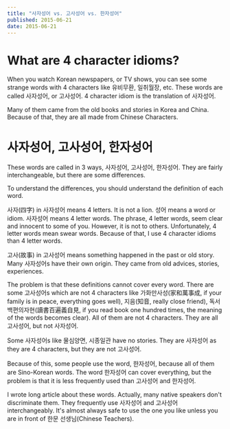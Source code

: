 ```yaml
---
title: "사자성어 vs. 고사성어 vs. 한자성어"
published: 2015-06-21
date: 2015-06-21
---
```


#  What are 4 character idioms?

When you watch Korean newspapers, or TV shows, you can see some strange words with 4 characters like 유비무환, 일취월장, etc. These words are called 사자성어, or 고사성어. 4 character idiom is the translation of 사자성어.

Many of them came from the old books and stories in Korea and China. Because of that, they are all made from Chinese Characters.

#  사자성어, 고사성어, 한자성어

These words are called in 3 ways, 사자성어, 고사성어, 한자성어. They are fairly interchangeable, but there are some differences.

To understand the differences, you should understand the definition of each word.

사자(四字) in 사자성어 means 4 letters. It is not a lion. 성어 means a word or idiom. 사자성어 means 4 letter words. The phrase, 4 letter words, seem clear and innocent to some of you. However, it is not to others. Unfortunately, 4 letter words mean swear words. Because of that, I use 4 character idioms than 4 letter words.

고사(故事) in 고사성어 means something happened in the past or old story. Many 사자성어s have their own origin. They came from old advices, stories, experiences.

The problem is that these definitions cannot cover every word. There are some 고사성어s which are not 4 characters like 가화만사성(家和萬事成, if your family is in peace, everything goes well), 지음(知音, really close friend), 독서백편의자현(讀書百遍義自見, if you read book one hundred times, the meaning of the words becomes clear). All of them are not 4 characters. They are all 고사성어, but not 사자성어.

Some 사자성어s like 물심양면, 시종일관 have no stories. They are 사자성어 as they are 4 characters, but they are not 고사성어.

Because of this, some people use the word, 한자성어, because all of them are Sino-Korean words. The word 한자성어 can cover everything, but the problem is that it is less frequently used than 고사성어 and 한자성어.

I wrote long article about these words. Actually, many native speakers don't discriminate them. They frequently use 사자성어 and 고사성어 interchangeably. It's almost always safe to use the one you like unless you are in front of 한문 선생님(Chinese Teachers).
